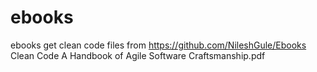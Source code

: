 # ebooks
ebooks
get clean code files from 
https://github.com/NileshGule/Ebooks
Clean Code A Handbook of Agile Software Craftsmanship.pdf
